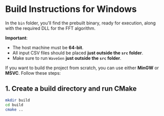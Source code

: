 # Build Instructions for Windows

In the `bin` folder, you'll find the prebuilt binary, ready for execution, along with the required DLL for the FFT algorithm.

**Important**:
- The host machine must be **64-bit**.
- All input CSV files should be placed **just outside the `src` folder**. 
- Make sure to run `WaveGen` **just outside the `src` folder**.

If you want to build the project from scratch, you can use either **MinGW** or **MSVC**. Follow these steps:

## 1. Create a build directory and run CMake

```sh
mkdir build
cd build
cmake ..
